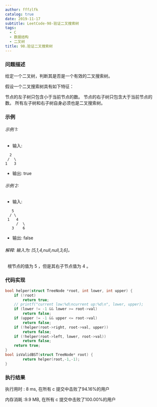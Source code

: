 ```yaml
---
author: fffzlfk
catalog: true
date: 2019-11-17
subtitle: LeetCode-98-验证二叉搜索树
tags:
  - C
  - 数据结构
  - 二叉树
title: 98.验证二叉搜索树
---
```



### 问题描述 
给定一个二叉树，判断其是否是一个有效的二叉搜索树。

假设一个二叉搜索树具有如下特征：

节点的左子树只包含小于当前节点的数。
节点的右子树只包含大于当前节点的数。
所有左子树和右子树自身必须也是二叉搜索树。

### 示例

###### 示例 1:

* 输入:
```
  2
 /  \
1   3
```

* 输出: true
###### 示例 2:

* 输入:
```
   5
  / \
 1   4
     /  \
   3    6
```

* 输出: false
###### 解释: 输入为: [5,1,4,null,null,3,6]。
     根节点的值为 5 ，但是其右子节点值为 4 。

### 代码实现
```c
bool helper(struct TreeNode *root, int lower, int upper) {
	if (!root)
		return true;
	// printf("current low:%d\ncurrent up:%d\n", lower, upper);
	if (lower != -1 && lower >= root->val)
		return false;
	if (upper != -1 && upper <= root->val)
		return false;
	if (!helper(root->right, root->val, upper))
		return false;
	if (!helper(root->left, lower, root->val))
		return false;
	return true;
}
bool isValidBST(struct TreeNode* root) {
        return helper(root,-1,-1);
}
```
### 执行结果
执行用时 :
8 ms, 在所有 c 提交中击败了94.16%的用户

内存消耗 :9.9 MB, 在所有 c 提交中击败了100.00%的用户